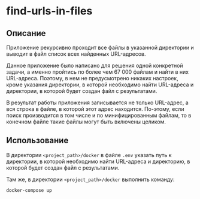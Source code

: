 # find-urls-in-files

## Описание

Приложение рекурсивно проходит все файлы в указанной директории и выводит в файл список всех найденных URL-адресов.

Данное приложение было написано для решения одной конкретной задачи, а именно пройтись по более чем 67 000 файлам и найти в них URL-адреса. Поэтому, в нем не предусмотрено никаких настроек, кроме указания директории, в которой необходимо найти URL-адреса и директории, в которой будет создан файл с результатами.

В результат работы приложения записывается не только URL-адрес, а вся строка в файле, в которой этот адрес находится. По-этому, если поиск производится в том числе и по минифицированным файлам, то в конечном файле такие файлы могут быть включены целиком.

## Использование

В директории `<project_path>/docker` в файле `.env` указать путь к директории, в которой необходимо найти URL-адреса и директорию, в которой будет создан файл с результатами.

Там же, в директории `<project_path>/docker` выполнить команду:

```bash
docker-compose up
```


